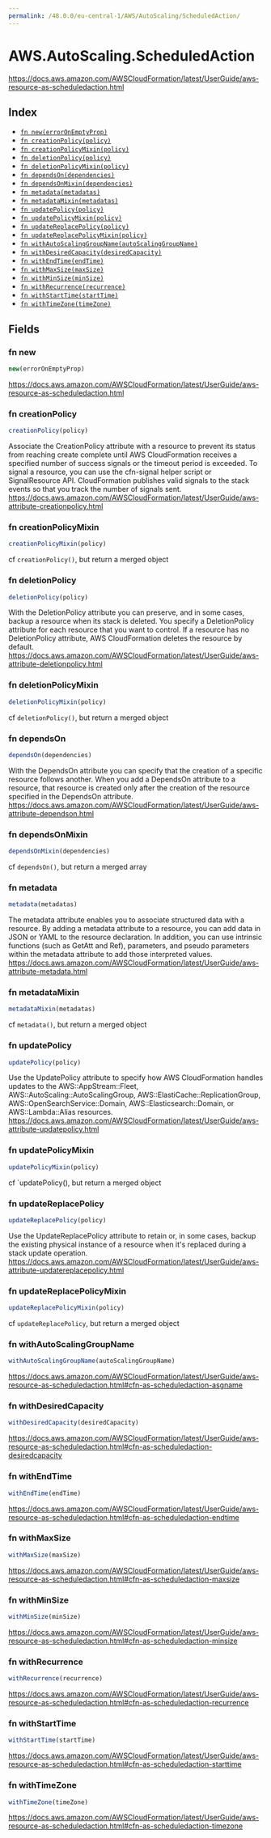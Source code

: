 ```yaml
---
permalink: /48.0.0/eu-central-1/AWS/AutoScaling/ScheduledAction/
---
```


# AWS.AutoScaling.ScheduledAction

https://docs.aws.amazon.com/AWSCloudFormation/latest/UserGuide/aws-resource-as-scheduledaction.html

## Index

* [`fn new(errorOnEmptyProp)`](#fn-new)
* [`fn creationPolicy(policy)`](#fn-creationpolicy)
* [`fn creationPolicyMixin(policy)`](#fn-creationpolicymixin)
* [`fn deletionPolicy(policy)`](#fn-deletionpolicy)
* [`fn deletionPolicyMixin(policy)`](#fn-deletionpolicymixin)
* [`fn dependsOn(dependencies)`](#fn-dependson)
* [`fn dependsOnMixin(dependencies)`](#fn-dependsonmixin)
* [`fn metadata(metadatas)`](#fn-metadata)
* [`fn metadataMixin(metadatas)`](#fn-metadatamixin)
* [`fn updatePolicy(policy)`](#fn-updatepolicy)
* [`fn updatePolicyMixin(policy)`](#fn-updatepolicymixin)
* [`fn updateReplacePolicy(policy)`](#fn-updatereplacepolicy)
* [`fn updateReplacePolicyMixin(policy)`](#fn-updatereplacepolicymixin)
* [`fn withAutoScalingGroupName(autoScalingGroupName)`](#fn-withautoscalinggroupname)
* [`fn withDesiredCapacity(desiredCapacity)`](#fn-withdesiredcapacity)
* [`fn withEndTime(endTime)`](#fn-withendtime)
* [`fn withMaxSize(maxSize)`](#fn-withmaxsize)
* [`fn withMinSize(minSize)`](#fn-withminsize)
* [`fn withRecurrence(recurrence)`](#fn-withrecurrence)
* [`fn withStartTime(startTime)`](#fn-withstarttime)
* [`fn withTimeZone(timeZone)`](#fn-withtimezone)

## Fields

### fn new

```ts
new(errorOnEmptyProp)
```

https://docs.aws.amazon.com/AWSCloudFormation/latest/UserGuide/aws-resource-as-scheduledaction.html

### fn creationPolicy

```ts
creationPolicy(policy)
```

Associate the CreationPolicy attribute with a resource to prevent its status from reaching create complete until AWS CloudFormation receives a specified number of success signals or the timeout period is exceeded. To signal a resource, you can use the cfn-signal helper script or SignalResource API. CloudFormation publishes valid signals to the stack events so that you track the number of signals sent. 
https://docs.aws.amazon.com/AWSCloudFormation/latest/UserGuide/aws-attribute-creationpolicy.html

### fn creationPolicyMixin

```ts
creationPolicyMixin(policy)
```

cf `creationPolicy()`, but return a merged object

### fn deletionPolicy

```ts
deletionPolicy(policy)
```

With the DeletionPolicy attribute you can preserve, and in some cases, backup a resource when its stack is deleted. You specify a DeletionPolicy attribute for each resource that you want to control. If a resource has no DeletionPolicy attribute, AWS CloudFormation deletes the resource by default. 
https://docs.aws.amazon.com/AWSCloudFormation/latest/UserGuide/aws-attribute-deletionpolicy.html

### fn deletionPolicyMixin

```ts
deletionPolicyMixin(policy)
```

cf `deletionPolicy()`, but return a merged object

### fn dependsOn

```ts
dependsOn(dependencies)
```

With the DependsOn attribute you can specify that the creation of a specific resource follows another. When you add a DependsOn attribute to a resource, that resource is created only after the creation of the resource specified in the DependsOn attribute. 
https://docs.aws.amazon.com/AWSCloudFormation/latest/UserGuide/aws-attribute-dependson.html

### fn dependsOnMixin

```ts
dependsOnMixin(dependencies)
```

cf `dependsOn()`, but return a merged array

### fn metadata

```ts
metadata(metadatas)
```

The metadata attribute enables you to associate structured data with a resource. By adding a metadata attribute to a resource, you can add data in JSON or YAML to the resource declaration. In addition, you can use intrinsic functions (such as GetAtt and Ref), parameters, and pseudo parameters within the metadata attribute to add those interpreted values. 
https://docs.aws.amazon.com/AWSCloudFormation/latest/UserGuide/aws-attribute-metadata.html

### fn metadataMixin

```ts
metadataMixin(metadatas)
```

cf `metadata()`, but return a merged object

### fn updatePolicy

```ts
updatePolicy(policy)
```

Use the UpdatePolicy attribute to specify how AWS CloudFormation handles updates to the AWS::AppStream::Fleet, AWS::AutoScaling::AutoScalingGroup, AWS::ElastiCache::ReplicationGroup, AWS::OpenSearchService::Domain, AWS::Elasticsearch::Domain, or AWS::Lambda::Alias resources. 
https://docs.aws.amazon.com/AWSCloudFormation/latest/UserGuide/aws-attribute-updatepolicy.html

### fn updatePolicyMixin

```ts
updatePolicyMixin(policy)
```

cf `updatePolicy(), but return a merged object

### fn updateReplacePolicy

```ts
updateReplacePolicy(policy)
```

Use the UpdateReplacePolicy attribute to retain or, in some cases, backup the existing physical instance of a resource when it's replaced during a stack update operation. 
https://docs.aws.amazon.com/AWSCloudFormation/latest/UserGuide/aws-attribute-updatereplacepolicy.html

### fn updateReplacePolicyMixin

```ts
updateReplacePolicyMixin(policy)
```

cf `updateReplacePolicy`, but return a merged object

### fn withAutoScalingGroupName

```ts
withAutoScalingGroupName(autoScalingGroupName)
```

https://docs.aws.amazon.com/AWSCloudFormation/latest/UserGuide/aws-resource-as-scheduledaction.html#cfn-as-scheduledaction-asgname

### fn withDesiredCapacity

```ts
withDesiredCapacity(desiredCapacity)
```

https://docs.aws.amazon.com/AWSCloudFormation/latest/UserGuide/aws-resource-as-scheduledaction.html#cfn-as-scheduledaction-desiredcapacity

### fn withEndTime

```ts
withEndTime(endTime)
```

https://docs.aws.amazon.com/AWSCloudFormation/latest/UserGuide/aws-resource-as-scheduledaction.html#cfn-as-scheduledaction-endtime

### fn withMaxSize

```ts
withMaxSize(maxSize)
```

https://docs.aws.amazon.com/AWSCloudFormation/latest/UserGuide/aws-resource-as-scheduledaction.html#cfn-as-scheduledaction-maxsize

### fn withMinSize

```ts
withMinSize(minSize)
```

https://docs.aws.amazon.com/AWSCloudFormation/latest/UserGuide/aws-resource-as-scheduledaction.html#cfn-as-scheduledaction-minsize

### fn withRecurrence

```ts
withRecurrence(recurrence)
```

https://docs.aws.amazon.com/AWSCloudFormation/latest/UserGuide/aws-resource-as-scheduledaction.html#cfn-as-scheduledaction-recurrence

### fn withStartTime

```ts
withStartTime(startTime)
```

https://docs.aws.amazon.com/AWSCloudFormation/latest/UserGuide/aws-resource-as-scheduledaction.html#cfn-as-scheduledaction-starttime

### fn withTimeZone

```ts
withTimeZone(timeZone)
```

https://docs.aws.amazon.com/AWSCloudFormation/latest/UserGuide/aws-resource-as-scheduledaction.html#cfn-as-scheduledaction-timezone